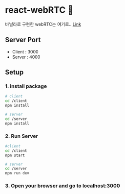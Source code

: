 # react-webRTC 🚀

바닐라로 구현한 webRTC는 여기로.. [Link](https://github.com/mugglim/nomad-zoom-clone)

## Server Port

-   Client : 3000
-   Server : 4000

## Setup

### 1. install package

```bash
# client
cd /client
npm install

# server
cd /server
npm install
```

### 2. Run Server

```bash
#client
cd /client
npm start

# server
cd /server
npm run dev
```

### 3. Open your browser and go to localhost:3000
